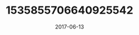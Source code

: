 ---
title: "1535855706640925542"
image: "2017-06-13 08.58.09 1535855706640925542_46248401"
date: "2017-06-13"
type: "photo"
---